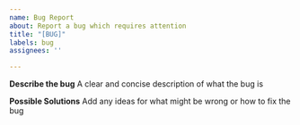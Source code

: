 ```yaml
---
name: Bug Report
about: Report a bug which requires attention
title: "[BUG]"
labels: bug
assignees: ''

---
```


**Describe the bug**
A clear and concise description of what the bug is

**Possible Solutions**
Add any ideas for what might be wrong or how to fix the bug
